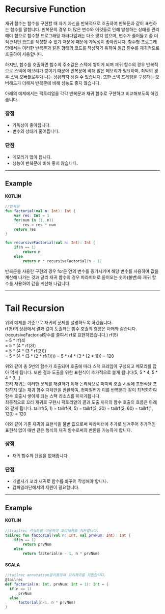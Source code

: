 # Recursive Function 
재귀 함수는 함수를 구현할 때 자기 자신을 반복적으로 호출하여 반복문과 같이 표현하는 함수를 말합니다. 반복문의 경우 더 많은 변수와 이것들로 인해 발생하는 상태를 관리해야 함으로 함수형 프로그래밍 패러다임과는 다소 맞지 않으며, 변수가 줄어들고 좀 더 직관적인 코드를 작성할 수 있기 때문에 때문에 가독성이 좋아집니다. 함수형 프로그래밍에서는 이러한 반복문과 같은 형태의 코드를 작성하기 위하여 일급 함수를 재귀적으로 호출하여 사용합니다.  

하지만, 함수를 호출하면 함수의 주소값은 스택에 쌓이게 되며 재귀 함수의 경우 반복적으로 스택에 메모리가 쌓이기 때문에 반복문에 비해 많은 메모리가 필요하며, 최악의 경우 스택 오버플로우가 나는 상황까지 생길 수 있습니다. 또한 스택 프레임을 구성하는 오버헤드가 더해져 반복문에 비해 성능도 좋지 않습니다.  

아래의 예제에서는 팩토리얼을 각각 반복문과 재귀 함수로 구현하고 비교해보도록 하겠습니다.

### 장점
- 가독성이 좋아집니다.
- 변수와 상태가 줄어듭니다.

### 단점
- 메모리가 많이 듭니다.
- 성능이 반복문에 비해 좋지 않습니다.

---
## Example
#### KOTLIN
```kotlin
//반복문
fun factorial(val n: Int): Int {
    var res: Int = 1
    for(num in (1..n)) 
        res = res * num
    return res
}

fun recursiveFactorial(val n: Int): Int {
    if(n == 1)
        return n
    else 
        return n * recursiveFactorial(n - 1)
```

반복문을 사용한 구현의 경우 for문 안의 변수를 증가시키며 해당 변수를 사용하여 값을 계산해 나가는 것과 달리 재귀 함수의 경우 파라미터로 들어오는 숫자(불변)와 재귀 함수를 사용하여 값을 계산해 나갑니다.

---
# Tail Recursion
위의 예제를 기준으로 재귀의 문제를 설명하도록 하겠습니다.  
rf(5)의 상황에서 결과 값이 도출되는 함수 호출의 흐름은 아래와 같습니다.(recursiveFactorial함수를 줄여서 rf로 표현하겠습니다.) 
rf(5)  
= 5 * rf(4)  
= 5 * (4 * rf(3))  
= 5 * (4 * (3 * rf(2)))  
= 5 * (4 * (3 * (2 * rf(1))))
= 5 * (4 * (3 * (2 * 1)))
= 120

위와 같이 총 5번의 함수가 호출되며 호출에 따라 스택 프레임이 구성되고 메모리를 잡아 먹게 됩니다. 또한 결과 도출을 위한 표현식이 추가적으로 붙게 됩니다(5, 5 * 4, 5 * 4 * 3...)  
꼬리 재귀는 이러한 문제를 해결하기 위해 논리적으로 마지막 호출 시점에 표현식을 포함하지 않는 재귀 함수 자체만을 반환하여, 컴파일러가 이를 반복문과 같이 최적화하여 함수 호출시 쌓이게 되는 스택 리소스를 아끼게됩니다.  
최종적으로 꼬리 재귀로 구현시 팩토리얼의 결과 도출 까지의 함수 호출의 흐름은 아래와 같게 됩니다.
tailrf(5, 1)
= tailrf(4, 5)
= tailrf(3, 20)
= tailrf(2, 60)
= tailrf(1, 120)
= 120

이와 같이 기존 재귀의 표현식을 불변 값으로써 파라미터에 추가로 넘겨주어 추가적인 표현식 없이 매번 같은 형식의 재귀 함수로써의 반환을 가능하게 합니다.

### 장점
- 재귀 함수의 단점을 없애줍니다.

### 단점
- 개발자가 꼬리 재귀로 함수를 바꾸어 작성해야 합니다.
- 컴파일러단에서의 지원이 필요합니다.

---
## Example
#### KOTLIN
```kotlin
//trailrec 키워드를 이용하여 꼬리재귀를 지원합니다.
tailrec fun factorial(val n: Int, val prvNum: Int): Int {
    if(n == 1)
        return prvNum
    else 
        return factorial(n - 1, n * prvNum)
```

#### SCALA
```scala
//tailrec annotation을이용하여 꼬리재귀를 지원합니다.    
@tailrec
def factorial(n: Int, prvNum: Int = 1): Int = {
  if(n == 1)
      prvNum
  else
      factorial(n-1, n * prvNum)
}
```
